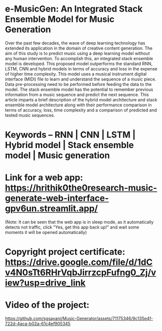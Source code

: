 # e-MusicGen: An Integrated Stack Ensemble Model for Music Generation 

Over the past few decades, the wave of deep learning technology has extended its application in the domain of creative content generation. The aim of this study is to predict music using a deep learning model without any human intervention. To accomplish this, an integrated stack ensemble model is developed. This proposed model outperforms the standard RNN, LSTM, CNN and hybrid models in terms of accuracy and loss in the expense of higher time complexity. This model uses a musical instrument digital interface (MIDI) file to learn and understand the sequence of a music piece. Data pre-processing need to be performed before feeding the data to the model. The stack ensemble model has the potential to remember previous information from a music sequence and predict the next sequence. This article imparts a brief description of the hybrid model architecture and stack ensemble model architecture along with their performance comparison in terms of accuracy, loss, time complexity and a comparison of predicted and tested music sequences.

# Keywords – RNN | CNN | LSTM |  Hybrid model |  Stack ensemble model |  Music generation

# Link for a web app: https://hrithik0the0research-music-generate-web-interface-gpv6un.streamlit.app/ 
(Note: It can be seen that the web app is in sleep mode, as it automatically detects not traffic, click "Yes, get this app back up!" and wait some moments it will be opened automatically) 

# Copyright project certificate: https://drive.google.com/file/d/1dCv4N0sTt6RHrVqbJirrzcpFufng0_Zj/view?usp=drive_link

# Video of the project: 



https://github.com/sgsayani/Music-Generator/assets/71175346/9c135e4f-722d-4aca-b02a-61c4ef905345

